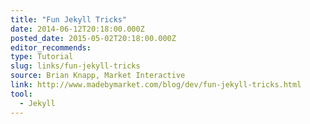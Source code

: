 ```yaml
---
title: "Fun Jekyll Tricks"
date: 2014-06-12T20:18:00.000Z
posted_date: 2015-05-02T20:18:00.000Z
editor_recommends:
type: Tutorial
slug: links/fun-jekyll-tricks
source: Brian Knapp, Market Interactive
link: http://www.madebymarket.com/blog/dev/fun-jekyll-tricks.html
tool:
  - Jekyll
---
```





